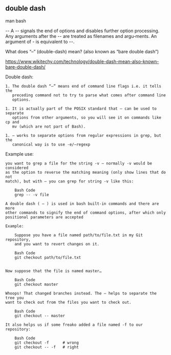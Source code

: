 ## double dash

man bash

-- 
    A  --  signals  the end of options and disables further option processing.
    Any arguments after the -- are treated as filenames and argu‐ments.  An
    argument of - is equivalent to --.





What does “–” (double-dash) mean? (also known as “bare double dash”)

https://www.wikitechy.com/technology/double-dash-mean-also-known-bare-double-dash/


Double dash:

    1. The double dash “–” means end of command line flags i.e. it tells the
       preceding command not to try to parse what comes after command line
       options.

    1. It is actually part of the POSIX standard that — can be used to separate
       options from other arguments, so you will see it on commands like cp and
       mv (which are not part of Bash).

    1. — works to separate options from regular expressions in grep, but the
       canonical way is to use -e/–regexp 

Example use:

    you want to grep a file for the string -v – normally -v would be considered
    as the option to reverse the matching meaning (only show lines that do not
    match), but with — you can grep for string -v like this:

        Bash Code
        grep -- -v file

    A double dash ( — ) is used in bash built-in commands and there are more
    other commands to signify the end of command options, after which only
    positional parameters are accepted

    Example:

        Suppose you have a file named path/to/file.txt in my Git repository,
        and you want to revert changes on it.
        
        Bash Code
        git checkout path/to/file.txt


    Now suppose that the file is named master…

        Bash Code
        git checkout master

    Whoops! That changed branches instead. The — helps to separate the tree you
    want to check out from the files you want to check out.

        Bash Code
        git checkout -- master

    It also helps us if some freako added a file named -f to our repository:
        
        Bash Code
        git checkout -f      # wrong
        git checkout -- -f   # right


